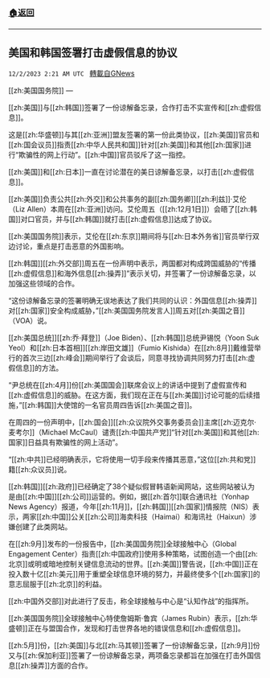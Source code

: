 ###  [:house:返回](README.md)
---


## 美国和韩国签署打击虚假信息的协议
`12/2/2023 2:21 AM UTC ` [轉載自GNews](https://gnews.org/articles/2061498)

[[zh:美国国务院]] — 

[[zh:美国]]与[[zh:韩国]]签署了一份谅解备忘录，合作打击不实宣传和[[zh:虚假信息]]。

这是[[zh:华盛顿]]与其[[zh:亚洲]]盟友签署的第一份此类协议，[[zh:美国]]官员和[[zh:国会议员]]指责[[zh:中华人民共和国]]针对[[zh:美国]]和其他[[zh:国家]]进行“欺骗性的网上行动”。[[zh:中国]]官员驳斥了这一指控。

[[zh:美国]]和[[zh:日本]]一直在讨论潜在的美日谅解备忘录，以打击[[zh:虚假信息]]。

[[zh:美国]]负责公共[[zh:外交]]和公共事务的副[[zh:国务卿]][[zh:利兹]]·艾伦（Liz Allen）本周在[[zh:亚洲]]访问。艾伦周五（[[zh:12月1日]]）会晤了[[zh:韩国]]对口官员，并与[[zh:韩国]]就打击[[zh:虚假信息]]达成了协议。

[[zh:美国国务院]]表示，艾伦在[[zh:东京]]期间将与[[zh:日本外务省]]官员举行双边讨论，重点是打击恶意的外国影响。

[[zh:韩国]][[zh:外交部]]周五在一份声明中表示，两国都对构成跨国威胁的“传播[[zh:虚假信息]]和海外信息[[zh:操弄]]”表示关切，并签署了一份谅解备忘录，以加强这些领域的合作。

“这份谅解备忘录的签署明确无误地表达了我们共同的认识：外国信息[[zh:操弄]]对[[zh:国家]]安全构成威胁，”[[zh:美国国务院发言人]]周五对[[zh:美国之音]]（VOA）说。

[[zh:美国总统]][[zh:乔·拜登]]（Joe Biden）、[[zh:韩国]]总统尹锡悦（Yoon Suk Yeol）和[[zh:日本首相]][[zh:岸田文雄]]（Fumio Kishida）在[[zh:8月]]戴维营举行的首次三边[[zh:峰会]]期间举行了会谈后，同意寻找协调共同努力打击[[zh:虚假信息]]的方法。

“尹总统在[[zh:4月]]份[[zh:美国国会]]联席会议上的讲话中提到了虚假宣传和[[zh:虚假信息]]的威胁。在这方面，我们现在正在与[[zh:美国]]讨论可能的后续措施，”[[zh:韩国]]大使馆的一名官员周四告诉[[zh:美国之音]]。

在周四的一份声明中，[[zh:国会]][[zh:众议院外交事务委员会]]主席[[zh:迈克尔·麦考尔]]（Michael McCaul）谴责[[zh:中国共产党]]“针对[[zh:美国]]和其他[[zh:国家]]日益具有欺骗性的网上活动”。

“[[zh:中共]]已经明确表示，它将使用一切手段来传播其恶意，”这位[[zh:共和党]]籍[[zh:众议员]]说。

[[zh:韩国]][[zh:政府]]已经确定了38个疑似假冒韩语新闻网站，这些网站被认为是由[[zh:中国]][[zh:公司]]运营的。例如，据[[zh:首尔]]联合通讯社（Yonhap News Agency）报道，今年[[zh:11月]]，[[zh:韩国]][[zh:国家]]情报院（NIS）表示，两家[[zh:中国]]公关[[zh:公司]]海卖科技（Haimai）和海讯社（Haixun）涉嫌创建了此类网站。

在[[zh:9月]]发布的一份报告中，[[zh:美国国务院]]全球接触中心（Global Engagement Center）指责[[zh:中国政府]]使用多种策略，试图创造一个由[[zh:北京]]或明或暗地控制关键信息流动的世界。[[zh:美国]]警告说，[[zh:中国]]正在投入数十亿[[zh:美元]]用于重塑全球信息环境的努力，并最终使多个[[zh:国家]]的意志屈服于[[zh:北京]]的利益。

[[zh:中国外交部]]对此进行了反击，称全球接触与中心是“认知作战”的指挥所。

[[zh:美国国务院]]全球接触中心特使詹姆斯·鲁宾（James Rubin）表示，[[zh:华盛顿]]正在与盟国合作，发现和打击世界各地的错误信息和[[zh:虚假信息]]。

[[zh:5月]]份，[[zh:美国]]与北[[zh:马其顿]]签署了一份谅解备忘录，[[zh:9月]]份又与[[zh:保加利亚]]签署了一份谅解备忘录，两项备忘录都旨在加强在打击外国信息[[zh:操弄]]方面的合作。
